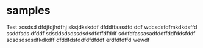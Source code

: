 # samples
Test
xcsdsd
dfdjfdjhdfhj
sksjdkskddf
dfddffaasdfd
ddf
wdcsdsfdfmkdkdsffd
ssddfsds
dfddf
sdsddsdsdssdsdsdfdffdfddf
sddfdfassasadfddffddfddsfddf
sdsdsdsdsdfkdkdff
dfddfdsfddfdfdfddf
erdfdfdffd
wewdf
